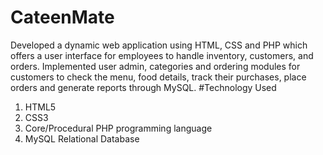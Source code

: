 # CateenMate
Developed a dynamic web application using HTML, CSS and PHP which offers a user interface for
employees to handle inventory, customers, and orders.
Implemented user admin, categories and ordering modules for customers to check the menu, food
details, track their purchases, place orders and generate reports through MySQL.
#Technology Used
1. HTML5
2. CSS3
3. Core/Procedural PHP programming language
4. MySQL Relational Database


